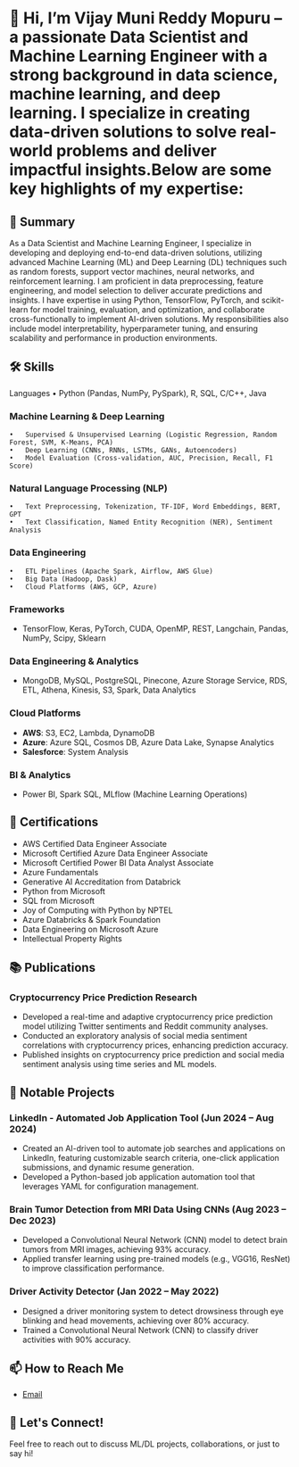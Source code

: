 # 👋 Hi, I’m Vijay Muni Reddy Mopuru – a passionate Data Scientist and Machine Learning Engineer with a strong background in data science, machine learning, and deep learning. I specialize in creating data-driven solutions to solve real-world problems and deliver impactful insights.Below are some key highlights of my expertise:
## 🚀 Summary
As a Data Scientist and Machine Learning Engineer, I specialize in developing and deploying end-to-end data-driven solutions, utilizing advanced Machine Learning (ML) and Deep Learning (DL) techniques such as random forests, support vector machines, neural networks, and reinforcement learning. I am proficient in data preprocessing, feature engineering, and model selection to deliver accurate predictions and insights. I have expertise in using Python, TensorFlow, PyTorch, and scikit-learn for model training, evaluation, and optimization, and collaborate cross-functionally to implement AI-driven solutions. My responsibilities also include model interpretability, hyperparameter tuning, and ensuring scalability and performance in production environments.


## 🛠️ Skills
Languages
	•	Python (Pandas, NumPy, PySpark), R, SQL, C/C++, Java

### Machine Learning & Deep Learning
	•	Supervised & Unsupervised Learning (Logistic Regression, Random Forest, SVM, K-Means, PCA)
	•	Deep Learning (CNNs, RNNs, LSTMs, GANs, Autoencoders)
	•	Model Evaluation (Cross-validation, AUC, Precision, Recall, F1 Score)

### Natural Language Processing (NLP)
	•	Text Preprocessing, Tokenization, TF-IDF, Word Embeddings, BERT, GPT
	•	Text Classification, Named Entity Recognition (NER), Sentiment Analysis

### Data Engineering
	•	ETL Pipelines (Apache Spark, Airflow, AWS Glue)
	•	Big Data (Hadoop, Dask)
	•	Cloud Platforms (AWS, GCP, Azure)

### Frameworks
- TensorFlow, Keras, PyTorch, CUDA, OpenMP, REST, Langchain, Pandas, NumPy, Scipy, Sklearn

### Data Engineering & Analytics
- MongoDB, MySQL, PostgreSQL, Pinecone, Azure Storage Service, RDS, ETL, Athena, Kinesis, S3, Spark, Data Analytics

### Cloud Platforms
- **AWS**: S3, EC2, Lambda, DynamoDB  
- **Azure**: Azure SQL, Cosmos DB, Azure Data Lake, Synapse Analytics   
- **Salesforce**: System Analysis

### BI & Analytics
- Power BI, Spark SQL, MLflow (Machine Learning Operations)

## 🏅 Certifications
- AWS Certified Data Engineer Associate
- Microsoft Certified Azure Data Engineer Associate
- Microsoft Certified Power BI Data Analyst Associate
- Azure Fundamentals
- Generative AI Accreditation from Databrick
- Python from Microsoft
- SQL from Microsoft
- Joy of Computing with Python by NPTEL
- Azure Databricks & Spark Foundation
- Data Engineering on Microsoft Azure
- Intellectual Property Rights

## 📚 Publications
### Cryptocurrency Price Prediction Research
- Developed a real-time and adaptive cryptocurrency price prediction model utilizing Twitter sentiments and Reddit community analyses.
- Conducted an exploratory analysis of social media sentiment correlations with cryptocurrency prices, enhancing prediction accuracy.
- Published insights on cryptocurrency price prediction and social media sentiment analysis using time series and ML models.

## 🌟 Notable Projects
### LinkedIn - Automated Job Application Tool (Jun 2024 – Aug 2024)
- Created an AI-driven tool to automate job searches and applications on LinkedIn, featuring customizable search criteria, one-click application submissions, and dynamic resume generation.
- Developed a Python-based job application automation tool that leverages YAML for configuration management.

### Brain Tumor Detection from MRI Data Using CNNs (Aug 2023 – Dec 2023)
- Developed a Convolutional Neural Network (CNN) model to detect brain tumors from MRI images, achieving 93% accuracy.
- Applied transfer learning using pre-trained models (e.g., VGG16, ResNet) to improve classification performance.

### Driver Activity Detector (Jan 2022 – May 2022)
- Designed a driver monitoring system to detect drowsiness through eye blinking and head movements, achieving over 80% accuracy.
- Trained a Convolutional Neural Network (CNN) to classify driver activities with 90% accuracy.

## 📫 How to Reach Me
- [Email](vijaymuni111@gmail.com)

## 💬 Let's Connect!
Feel free to reach out to discuss ML/DL projects, collaborations, or just to say hi!
